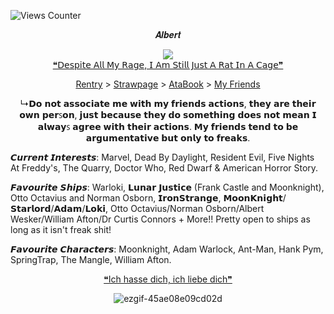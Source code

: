 ![Views Counter](https://komarev.com/ghpvc/?username=escortingmen)

<p align="Center"> 𝑨𝒍𝒃𝒆𝒓𝒕
<p align="Center"> 

 
<div align="center">
  <img src="https://64.media.tumblr.com/a003f9952ea3cd0e2f2e3be6ef705a53/5dce411690025c9f-6b/s500x750/847a9092e87e1a3d7f91b18fa18abebec3c02539.pnj">
</div>
 
</div> <div align="center"> <a href="https://open.spotify.com/track/2itcYu5GSP50cfgY2Un2Ak">❝𝖣𝖾𝗌𝗉𝗂𝗍𝖾 𝖠𝗅𝗅 𝖬𝗒 𝖱𝖺𝗀𝖾, 𝖨 𝖠𝗆 𝖲𝗍𝗂𝗅𝗅 𝖩𝗎𝗌𝗍 𝖠 𝖱𝖺𝗍 𝖨𝗇 𝖠 𝖢𝖺𝗀𝖾❞</a>

<p align="Center"> <a href="https://rentry.org/venomsparx">Rentry</a> > <a href="https://venomsparx.straw.page">Strawpage</a> > <a href="https://escortingmen.atabook.org">AtaBook</a> > <a href="https://rentry.co/VenomFriends">My Friends</a>

<p align="Center"> ↳𝗗𝗼 𝗻𝗼𝘁 𝗮𝘀𝘀𝗼𝗰𝗶𝗮𝘁𝗲 𝗺𝗲 𝘄𝗶𝘁𝗵 𝗺𝘆 𝗳𝗿𝗶𝗲𝗻𝗱𝘀 𝗮𝗰𝘁𝗶𝗼𝗻𝘀, 𝘁𝗵𝗲𝘆 𝗮𝗿𝗲 𝘁𝗵𝗲𝗶𝗿 𝗼𝘄𝗻 𝗽𝗲𝗿ꜱ𝗼𝗻, 𝗷𝘂𝘀𝘁 𝗯𝗲𝗰𝗮𝘂𝘀𝗲 𝘁𝗵𝗲𝘆 𝗱𝗼 𝘀𝗼𝗺𝗲𝘁𝗵𝗶𝗻𝗴 𝗱𝗼𝗲𝘀 𝗻𝗼𝘁 𝗺𝗲𝗮𝗻 𝗜 𝗮𝗹𝘄𝗮𝘆ꜱ 𝗮𝗴𝗿𝗲𝗲 𝘄𝗶𝘁𝗵 𝘁𝗵𝗲𝗶𝗿 𝗮𝗰𝘁𝗶𝗼𝗻𝘀. 𝗠𝘆 𝗳𝗿𝗶𝗲𝗻𝗱𝘀 𝘁𝗲𝗻𝗱 𝘁𝗼 𝗯𝗲 𝗮𝗿𝗴𝘂𝗺𝗲𝗻𝘁𝗮𝘁𝗶𝘃𝗲 𝗯𝘂𝘁 𝗼𝗻𝗹𝘆 𝘁𝗼 𝗳𝗿𝗲𝗮𝗸𝘀.
</div>

𝘾𝙪𝙧𝙧𝙚𝙣𝙩 𝙄𝙣𝙩𝙚𝙧𝙚𝙨𝙩𝙨:
Marvel, Dead By Daylight, Resident Evil, Five Nights At Freddy's, The Quarry, Doctor Who, Red Dwarf & American Horror Story.

𝙁𝙖𝙫𝙤𝙪𝙧𝙞𝙩𝙚 𝙎𝙝𝙞𝙥𝙨:
Warloki, 𝗟𝘂𝗻𝗮𝗿 𝗝𝘂𝘀𝘁𝗶𝗰𝗲 (Frank Castle and Moonknight), Otto Octavius and Norman Osborn, 𝗜𝗿𝗼𝗻𝗦𝘁𝗿𝗮𝗻𝗴𝗲, 𝗠𝗼𝗼𝗻𝗞𝗻𝗶𝗴𝗵𝘁/𝗦𝘁𝗮𝗿𝗹𝗼𝗿𝗱/𝗔𝗱𝗮𝗺/𝗟𝗼𝗸𝗶, Otto Octavius/Norman Osborn/Albert Wesker/William Afton/Dr Curtis Connors + More!! Pretty open to ships as long as it isn't freak shit!

𝙁𝙖𝙫𝙤𝙪𝙧𝙞𝙩𝙚 𝘾𝙝𝙖𝙧𝙖𝙘𝙩𝙚𝙧𝙨:
Moonknight, Adam Warlock, Ant-Man, Hank Pym, SpringTrap, The Mangle, William Afton. 

</div> <div align="center">

</div> <div align="center"> <a href="https://open.spotify.com/track/5ZSkaSivPY609sNv5MSaux?si=e33e5f07d80044d3">❝Ich hasse dich, ich liebe dich❞</a>

</div> <div align="center">


![ezgif-45ae08e09cd02d](https://github.com/user-attachments/assets/7b5e1742-6e72-44aa-a604-0f931efa0375) 




